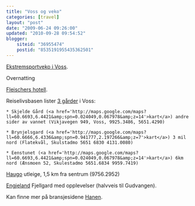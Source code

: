 ```yaml
---
title: "Voss og veko"
categories: [travel]
layout: "post"
date: "2009-06-24 09:26:00"
updated: "2010-09-28 09:54:52"
blogger:
    siteid: "36955474"
    postid: "8535191955435362501"
---
```


<a href='http://www.ekstremsportveko.no/'>Ekstremsportveko i Voss</a>.

Overnatting

<a href='http://www.fleischers.no'>Fleischers hotell</a>.

Reiselivsbasen lister <a href='http://rlb.no/gaard/kommune/1235'>3 gårder</a> i Voss:

	* Skjelde Gård (<a href='http://maps.google.com/maps?ll=60.6693,6.4421&amp;spn=0.024049,0.067978&amp;z=14'>kart</a>) andre sider av vannet (Vikjavegen 949, Voss, 9925.3486, 5651.4290)

	* Brynjelsgard (<a href='http://maps.google.com/maps?ll=60.6666,6.4336&amp;spn=0.941777,2.197266&amp;z=7'>kart</a>) 3 mil nord (Flatekvål, Skulstadmo 5651 6830 4131.0080)

	* Eenstunet (<a href='http://maps.google.com/maps?ll=60.6693,6.4421&amp;spn=0.024049,0.067978&amp;z=14'>kart</a>) 6km nord (Ænsmoen 52, Skulestadmo 5651.6834 9959.7419)
<a href='http://www.haugo.net'>Haugo</a> utleige, 1,5 km fra sentrum (9756.2952)

<a href='http://www.vossfjellhest.no'>Engjeland</a> Fjellgard med opplevelser (halvveis til Gudvangen).

Kan finne mer på bransjesidene <a href='http://www.nbt-nett.no/'>Hanen</a>.
